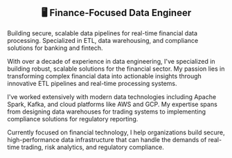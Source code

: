 <h2 align="center">🖥️ Finance-Focused Data Engineer </h2>
Building secure, scalable data pipelines for real-time financial data processing. Specialized in ETL, data warehousing, and compliance solutions for banking and fintech.

With over a decade of experience in data engineering, I've specialized in building robust, scalable solutions for the financial sector. My passion lies in transforming complex financial data into actionable insights through innovative ETL pipelines and real-time processing systems.

I've worked extensively with modern data technologies including Apache Spark, Kafka, and cloud platforms like AWS and GCP. My expertise spans from designing data warehouses for trading systems to implementing compliance solutions for regulatory reporting.

Currently focused on financial technology, I help organizations build secure, high-performance data infrastructure that can handle the demands of real-time trading, risk analytics, and regulatory compliance.
